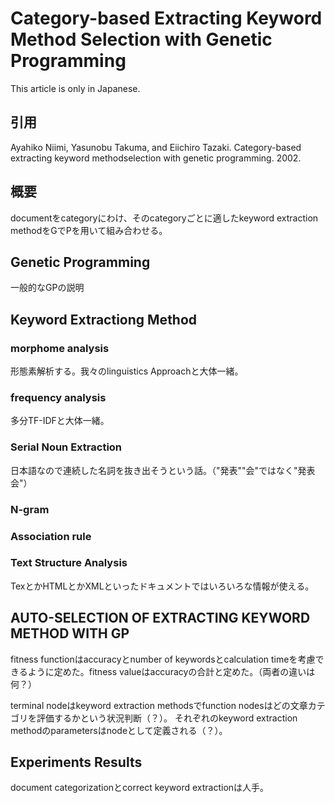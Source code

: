 # Category-based Extracting Keyword Method Selection with Genetic Programming
This article is only in Japanese.

## 引用
Ayahiko Niimi, Yasunobu Takuma, and Eiichiro Tazaki. Category-based extracting keyword methodselection with genetic programming. 2002.

## 概要
documentをcategoryにわけ、そのcategoryごとに適したkeyword extraction methodをGでPを用いて組み合わせる。

## Genetic Programming
一般的なGPの説明
## Keyword Extractiong Method
### morphome analysis
形態素解析する。我々のlinguistics Approachと大体一緒。
### frequency analysis
多分TF-IDFと大体一緒。
### Serial Noun Extraction
日本語なので連続した名詞を抜き出そうという話。（"発表""会"ではなく"発表会"）
### N-gram
### Association rule
### Text Structure Analysis
TexとかHTMLとかXMLといったドキュメントではいろいろな情報が使える。

## AUTO-SELECTION OF EXTRACTING KEYWORD METHOD WITH GP
fitness functionはaccuracyとnumber of keywordsとcalculation timeを考慮できるように定めた。fitness valueはaccuracyの合計と定めた。（両者の違いは何？）

terminal nodeはkeyword extraction methodsでfunction nodesはどの文章カテゴリを評価するかという状況判断（？）。
それぞれのkeyword extraction methodのparametersはnodeとして定義される（？）。

## Experiments Results
document categorizationとcorrect keyword extractionは人手。